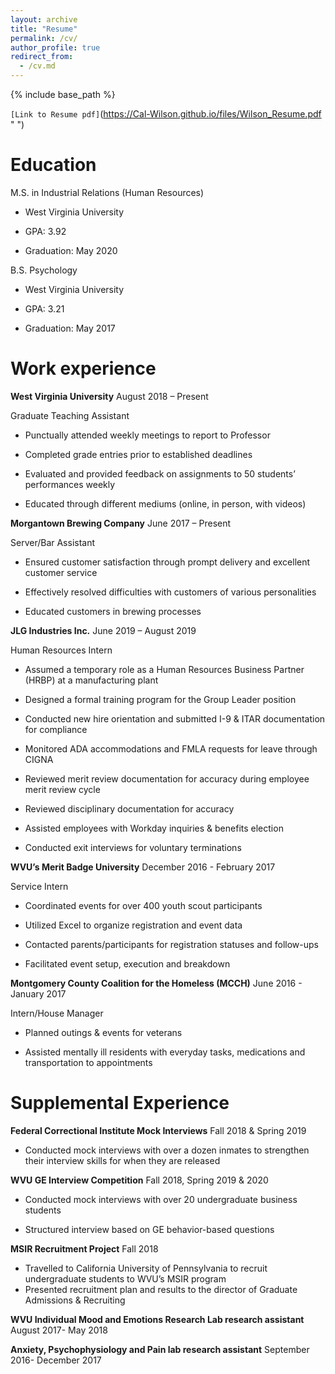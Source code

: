 ```yaml
---
layout: archive
title: "Resume"
permalink: /cv/
author_profile: true
redirect_from:
  - /cv.md
---
```


{% include base_path %}


`[Link to Resume pdf]`(https://Cal-Wilson.github.io/files/Wilson_Resume.pdf " ")

Education
======

M.S. in Industrial Relations (Human Resources)

* West Virginia University

* GPA: 3.92	                                          

* Graduation: May 2020


B.S. Psychology

* West Virginia University

* GPA: 3.21 							  

* Graduation: May 2017


Work experience
======
**West Virginia University** August 2018 – Present

Graduate Teaching Assistant 	         


*	Punctually attended weekly meetings to report to Professor

*	Completed grade entries prior to established deadlines

*	Evaluated and provided feedback on assignments to 50 students’ performances weekly

*	Educated through different mediums (online, in person, with videos)


**Morgantown Brewing Company** June 2017 – Present

Server/Bar Assistant  		 


*	Ensured customer satisfaction through prompt delivery and excellent customer service 

*	Effectively resolved difficulties with customers of various personalities 

*	Educated customers in brewing processes


**JLG Industries Inc.** June 2019 – August 2019

Human Resources Intern 		                  


*	Assumed a temporary role as a Human Resources Business Partner (HRBP) at a manufacturing plant

*	Designed a formal training program for the Group Leader position

*	Conducted new hire orientation and submitted I-9 & ITAR documentation for compliance

*	Monitored ADA accommodations and FMLA requests for leave through CIGNA

*	Reviewed merit review documentation for accuracy during employee merit review cycle

*	Reviewed disciplinary documentation for accuracy

*	Assisted employees with Workday inquiries & benefits election

*	Conducted exit interviews for voluntary terminations


**WVU’s Merit Badge University** December 2016 - February 2017

Service Intern 	      	      


*	Coordinated events for over 400 youth scout participants

*	Utilized Excel to organize registration and event data

*	Contacted parents/participants for registration statuses and follow-ups

*	Facilitated event setup, execution and breakdown 


**Montgomery County Coalition for the Homeless (MCCH)** June 2016 - January 2017

Intern/House Manager


*	Planned outings & events for veterans

*	Assisted mentally ill residents with everyday tasks, medications and transportation to appointments

  
Supplemental Experience
======
**Federal Correctional Institute Mock Interviews** Fall 2018 & Spring 2019						     

*	Conducted mock interviews with over a dozen inmates to strengthen their interview skills for when they are released 


**WVU GE Interview Competition** Fall 2018, Spring 2019 & 2020

*	Conducted mock interviews with over 20 undergraduate business students 

*	Structured interview based on GE behavior-based questions


**MSIR Recruitment Project** Fall 2018

*	Travelled to California University of Pennsylvania to recruit undergraduate students to WVU’s MSIR program
*	Presented recruitment plan and results to the director of Graduate Admissions & Recruiting


**WVU Individual Mood and Emotions Research Lab research assistant** August 2017- May 2018


**Anxiety, Psychophysiology and Pain lab research assistant** September 2016- December 2017



